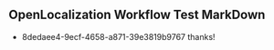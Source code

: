 ## OpenLocalization Workflow Test MarkDown
* 8dedaee4-9ecf-4658-a871-39e3819b9767 thanks!

<!--HONumber=Nov16_HO2-->


